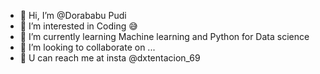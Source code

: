 - 👋 Hi, I’m @Dorababu Pudi
- 👀 I’m interested in Coding 😅
- 🌱 I’m currently learning Machine learning and Python for Data science
- 💞️ I’m looking to collaborate on ...
- 🔰 U can reach me at insta @dxtentacion_69

<!---
Dorababu69/Dorababu69 is a ✨ special ✨ repository because its `README.md` (this file) appears on your GitHub profile.
You can click the Preview link to take a look at your changes.
--->
